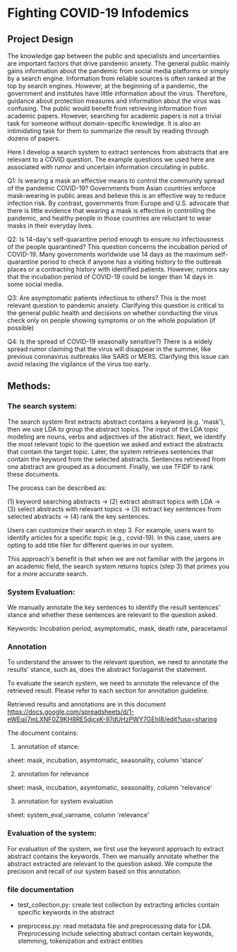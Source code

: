 # Fighting COVID-19 Infodemics 
## Project Design

The knowledge gap between the public and specialists and uncertainties are important factors that drive pandemic anxiety. The general public mainly gains information about the pandemic from social media platforms or simply by a search engine. Information from reliable sources is often ranked at the top by search engines. However, at the beginning of a pandemic, the government and institutes have little information about the virus. Therefore, guidance about protection measures and information about the virus was confusing. The public would benefit from retrieving information from academic papers. However, searching for academic papers is not a trivial task for someone without domain-specific knowledge. It is also an intimidating task for them to summarize the result by reading through dozens of papers.

Here I develop a search system to extract sentences from abstracts that are relevant to a COVID question. The example questions we used here are associated with rumor and uncertain information circulating in public. 

Q1: Is wearing a mask an effective means to control the community spread of the pandemic COVID-19? Governments from Asian countries enforce mask-wearing in public areas and believe this is an effective way to reduce infection risk. By contrast, governments from Europe and U.S. advocate that there is little evidence that wearing a mask is effective in controlling the pandemic, and healthy people in those countries are reluctant to wear masks in their everyday lives. 

Q2: Is 14-day's self-quarantine period enough to ensure no infectiousness of the people quarantined? This question concerns the incubation period of COVID-19. Many governments worldwide use 14 days as the maximum self-quarantine period to check if anyone has a visiting history to the outbreak places or a contracting history with identified patients. However, rumors say that the incubation period of COVID-19 could be longer than 14 days in some social media. 

Q3: Are asymptomatic patients infectious to others? This is the most relevant question to pandemic anxiety. Clarifying this question is critical to the general public health and decisions on whether conducting the virus check only on people showing symptoms or on the whole population (if possible)

Q4: Is the spread of COVID-19 seasonally sensitive?} There is a widely spread rumor claiming that the virus will disappear in the summer, like previous coronavirus outbreaks like SARS or MERS. Clarifying this issue can avoid relaxing the vigilance of the virus too early. 


## Methods:
###  The search system:
The search system first extracts abstract contains a keyword (e.g. 'mask'), then we use LDA to group the abstract topics. The input of the LDA topic modeling are nouns, verbs and adjectives of the abstract. Next, we identify the most relevant topic to the question we asked and extract the abstracts that contain the target topic. Later, the system retrieves sentences that contain the keyword from the selected abstracts. Sentences retrieved from one abstract are grouped as a document. Finally, we use TFIDF to rank these documents.

The process can be described as:

(1) keyword searching abstracts -> (2) extract abstract topics with LDA -> (3) select abstracts with relevant topics -> (3) extract key sentences from selected abstracts -> (4) rank the key sentences.

Users can customize their search in step 3. For example, users want to identify articles for a specific topic (e.g., covid-19). In this case, users are opting to add title filer for different queries in our system.

This approach's benefit is that when we are not familiar with the jargons in an academic field, the search system returns topics (step 3) that primes you for a more accurate search.



### System Evaluation:
We manually annotate the key sentences to identify the result sentences' stance and whether these sentences are relevant to the question asked.


Keywords:
Incubation period, asymptomatic, mask, death rate, paracetamol


### Annotation
To understand the answer to the relevant question, we need to annotate the results' stance, such as, does the abstract for/against the statement. 

To evaluate the search system, we need to annotate the relevance of the retrieved result. Please refer to each section for annotation guideline.

Retrieved results and annotations are in this document 
https://docs.google.com/spreadsheets/d/1-eWEqji7mLXNF0Z9KH8RE5djcxK-97dUHzPWY7GEhI8/edit?usp=sharing

The document contains:

1. annotation of stance:

sheet: mask, incubation, asymtomatic, seasonality, column 'stance'

2. annotation for relevance

sheet: mask, incubation, asymtomatic, seasonality, column 'relevance'

3. annotation for system evaluation 

sheet: system_eval_varname, column 'relevance'


### Evaluation of the system:
For evaluation of the system, we first use the keyword approach to extract abstract contains the keywords. Then we manually annotate whether the abstract extracted are relevant to the question asked. We compute the precision and recall of our system based on this annotation. 



### file documentation

* test_collection.py: create test collection by extracting articles contain specific keywords in the abstract

* preprocess.py: read metadata file and preprocessing data for LDA. Preprocessing include selecting abstract contain certain keywords, stemming, tokenization and extract entities





























